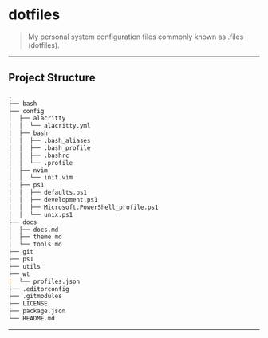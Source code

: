 # dotfiles

> My personal system configuration files commonly known as .files (dotfiles).

---

## Project Structure

```md
.
├── bash
├── config
│  ├── alacritty
│  │  └── alacritty.yml
│  ├── bash
│  │  ├── .bash_aliases
│  │  ├── .bash_profile
│  │  ├── .bashrc
│  │  └── .profile
│  ├── nvim
│  │  └── init.vim
│  ├── ps1
│  │  ├── defaults.ps1
│  │  ├── development.ps1
│  │  ├── Microsoft.PowerShell_profile.ps1
│  │  └── unix.ps1
├── docs
│  ├── docs.md
│  ├── theme.md
│  └── tools.md
├── git
├── ps1
├── utils
├── wt
|  └── profiles.json
├── .editorconfig
├── .gitmodules
├── LICENSE
├── package.json
└── README.md
```

---
